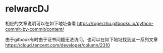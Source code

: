 # relwarcDJ
相应的文章说明可以在如下地址查看
https://rogerzhu.gitbooks.io/python-commit-by-commit/content/ 

由于gitbook有时由于证书问题无法访问，也可以在如下地址找到这一系列文章
https://cloud.tencent.com/developer/column/2310

